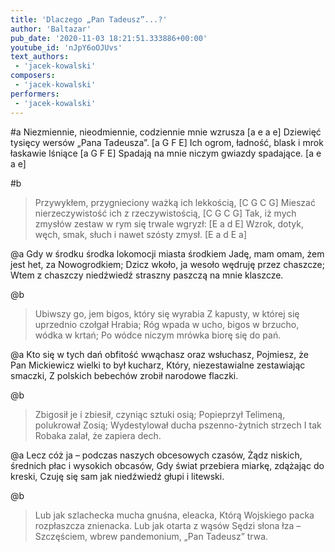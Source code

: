 ```yaml
---
title: 'Dlaczego „Pan Tadeusz”...?'
author: 'Baltazar'
pub_date: '2020-11-03 18:21:51.333886+00:00'
youtube_id: 'nJpY6oOJUvs'
text_authors:
 - 'jacek-kowalski'
composers:
 - 'jacek-kowalski'
performers:
 - 'jacek-kowalski'
---
```


#a
Niezmiennie, nieodmiennie, codziennie mnie wzrusza [a e a e]
Dziewięć tysięcy wersów „Pana Tadeusza”. [a G F E]
Ich ogrom, ładność, blask i mrok łaskawie lśniące [a G F E]
Spadają na mnie niczym gwiazdy spadające.  [a e a e]

#b
>Przywykłem, przygnieciony ważką ich lekkością, [C G C G]
>Mieszać nierzeczywistość ich z rzeczywistością, [C G C G]
>Tak, iż mych zmysłów zestaw w rym się trwale wgryzł: [E a d E]
>Wzrok, dotyk, węch, smak, słuch i nawet szósty zmysł. [E a d E a]

@a
Gdy w środku środka lokomocji miasta środkiem 
Jadę, mam omam, żem jest het, za Nowogrodkiem; 
Dzicz wkoło, ja wesoło wędruję przez chaszcze; 
Wtem z chaszczy niedźwiedź straszny paszczą na mnie klaszcze. 

@b
>Ubiwszy go, jem bigos, który się wyrabia 
>Z kapusty, w której się uprzednio czołgał Hrabia; 
>Róg wpada w ucho, bigos w brzucho, wódka w krtań; 
>Po wódce niczym mrówka biorę się do pań. 

@a
Kto się w tych dań obfitość wwąchasz oraz wsłuchasz, 
Pojmiesz, że Pan Mickiewicz wielki to był kucharz, 
Który, niezestawialne zestawiając smaczki, 
Z polskich bebechów zrobił narodowe flaczki. 

@b
>Zbigosił je i zbiesił, czyniąc sztuki osią; 
>Popieprzył Telimeną, polukrował Zosią; 
>Wydestylował ducha pszenno-żytnich strzech 
>I tak Robaka zalał, że zapiera dech. 

@a
Lecz cóż ja – podczas naszych obcesowych czasów, 
Żądz niskich, średnich płac i wysokich obcasów, 
Gdy świat przebiera miarkę, zdążając do kreski, 
Czuję się sam jak niedźwiedź głupi i litewski. 

@b
>Lub jak szlachecka mucha gnuśna, eleacka,
>Którą Wojskiego packa rozpłaszcza znienacka.
>Lub jak otarta z wąsów Sędzi słona łza – 
>Szczęściem, wbrew pandemonium, „Pan Tadeusz” trwa.